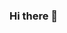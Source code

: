 ### Hi there 👋

<!--
**Soroushsrd/Soroushsrd** is a ✨ _special_ ✨ repository because its `README.md` (this file) appears on your GitHub profile.

Here are some ideas to get you started:

- ⚡ AI & ML Engineering 
- 🔧 Skilled in Python and SQL, enabling versatile AI development across platforms.
- 💼 Bridging the gap between theory and practical application. 
- 🤔 Mostly working on whatever interests me the most; so if you have any unique indeas, Hit Me UP!
- 🤔 I’m looking for help with ...
- 💬 Ask me about ...
- 📫 How to reach me: Mostly active on twitter!
-->
